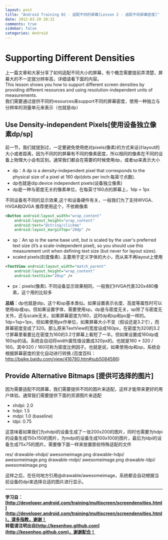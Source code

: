 ```yaml
---
layout: post
title: "Android Training 02 - 适配不同的屏幕[Lesson 2 - 适配不同屏幕密度]"
date: 2012-03-20 20:32
comments: true
sidebar: false
categories: Android
---
```


# Supporting Different Densities
上一篇文章和大家分享了如何适配不同大小的屏幕，有个概念需要提前弄清楚，屏幕大的不一定就分辨率高，详细请看下面的内容。  
This lesson shows you how to support different screen densities by providing different resources and using resolution-independent units of measurements.  
我们需要通过提供不同的resources来support不同的屏幕密度，使用一种独立与分辨率的测量单元来表示（也就是dp）  

## Use Density-independent Pixels[使用设备独立像素dp/sp]
前一节，我们就提到过，一定要避免使用绝对pixels(像素)的方式来设计layout的大小或者距离，因为不同的的屏幕有不同的像素密度，所以相同的像素在不同的设备上物理大小会有区别。通常我们都会在需要的时候使用dp，或者sp来表示大小

<!-- more -->

* dp：A dp is a density-independent pixel that corresponds to the physical size of a pixel at 160 dpi(dots per inch:每英寸点数). 
* dp也就是dip:device independent pixels(设备独立像素)
* dp是一种与密度无关的像素单位，在每英寸160点的屏幕上，1dp = 1px

不同设备有不同的显示效果,这个和设备硬件有关，一般我们为了支持WVGA、HVGA和QVGA 推荐使用这个，不依赖像素
```xml
<Button android:layout_width="wrap_content"
    android:layout_height="wrap_content"
    android:text="@string/clickme"
    android:layout_marginTop="20dp" />
```

* sp：An sp is the same base unit, but is scaled by the user's preferred text size (it’s a scale-independent pixel), so you should use this measurement unit when defining text size (but never for layout sizes).
* scaled pixels(刻度像素). 主要用于定义字体的大小，而从来不再layout上使用
```xml
<TextView android:layout_width="match_parent"
    android:layout_height="wrap_content"
    android:textSize="20sp" />
```
* px：pixels(像素). 不同设备显示效果相同，一般我们HVGA代表320x480像素，这个用的比较多

**总结**：dp也就是dip。这个和sp基本类似。如果设置表示长度、高度等属性时可以使用dp或sp。但如果设置字体，需要使用sp。dp是与密度无关，sp除了与密度无关外，还与scale无关。如果屏幕密度为160，这时dp和sp和px是一样的。1dp=1sp=1px，但如果使用px作单位，如果屏幕大小不变（假设还是3.2寸），而屏幕密度变成了320。那么原来TextView的宽度设成160px，在密度为320的3.2寸屏幕里看要比在密度为160的3.2寸屏幕上看短了一半。但如果设置成160dp或160sp的话。系统会自动将width属性值设置成320px的。也就是160 * 320 / 160。其中320 / 160可称为密度比例因子。也就是说，如果使用dp和sp，系统会根据屏幕密度的变化自动进行转换.(百度百科：http://baike.baidu.com/view/416780.htm#sub5084586)

## Provide Alternative Bitmaps [提供可选择的图片]
因为需要适配不同屏幕，我们需要提供不同的图片来适配，这样才能带来更好的用户体验。通常我们需要提供下面的资源图片来适配

* xhdpi: 2.0
* hdpi: 1.5
* mdpi: 1.0 (baseline)
* ldpi: 0.75

这意味着如果我们为xhdpi的设备生成了一张200x200的图片，同时也需要为hdpi的设备生成150x150的图片，为mdpi的设备生成100x100的图片，最后为ldpi的设备生成75x75的图片。需要像下面一样来放置那些特殊适配的文件

res/
    drawable-xhdpi/
        awesomeimage.png
    drawable-hdpi/
        awesomeimage.png
    drawable-mdpi/
        awesomeimage.png
    drawable-ldpi/
        awesomeimage.png

这样之后，在任何地方引用@drawable/awesomeimage，系统都会自动根据当前设备的dpi来选择合适的图片进行显示。


*********************************
**学习自：[http://developer.android.com/training/multiscreen/screendensities.html](http://developer.android.com/training/multiscreen/screendensities.html)，请多指教，谢谢！**  
**转载请注明出自[http://kesenhoo.github.com](http://kesenhoo.github.com)，谢谢配合！**







